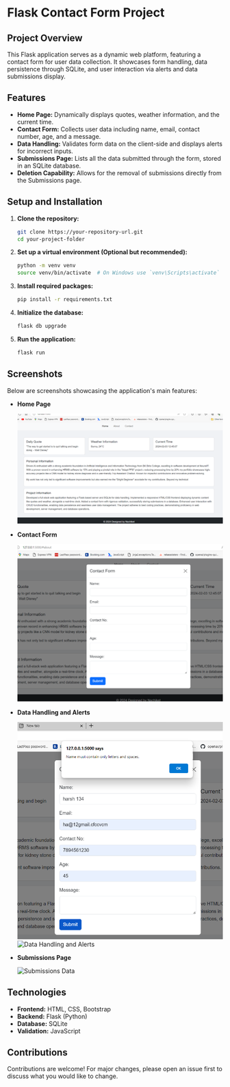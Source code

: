 # Flask Contact Form Project

## Project Overview

This Flask application serves as a dynamic web platform, featuring a contact form for user data collection. It showcases form handling, data persistence through SQLite, and user interaction via alerts and data submissions display.

## Features

- **Home Page:** Dynamically displays quotes, weather information, and the current time.
- **Contact Form:** Collects user data including name, email, contact number, age, and a message.
- **Data Handling:** Validates form data on the client-side and displays alerts for incorrect inputs.
- **Submissions Page:** Lists all the data submitted through the form, stored in an SQLite database.
- **Deletion Capability:** Allows for the removal of submissions directly from the Submissions page.

## Setup and Installation

1. **Clone the repository:**
   ```sh
   git clone https://your-repository-url.git
   cd your-project-folder
   ```

2. **Set up a virtual environment (Optional but recommended):**
   ```sh
   python -m venv venv
   source venv/bin/activate  # On Windows use `venv\Scripts\activate`
   ```

3. **Install required packages:**
   ```sh
   pip install -r requirements.txt
   ```

4. **Initialize the database:**
   ```sh
   flask db upgrade
   ```

5. **Run the application:**
   ```sh
   flask run
   ```

## Screenshots

Below are screenshots showcasing the application's main features:

- **Home Page**

  ![Home Page](images/home_page.png)

- **Contact Form**

  ![Contact Form](images/form.png)

- **Data Handling and Alerts**

  ![Data Handling and Alerts](images/form_handling.png)
    ![Data Handling and Alerts](images/formhandling2.0.png)

- **Submissions Page**

  ![Submissions Data](images/submissions_page.png)

## Technologies

- **Frontend:** HTML, CSS, Bootstrap
- **Backend:** Flask (Python)
- **Database:** SQLite
- **Validation:** JavaScript

## Contributions

Contributions are welcome! For major changes, please open an issue first to discuss what you would like to change.

